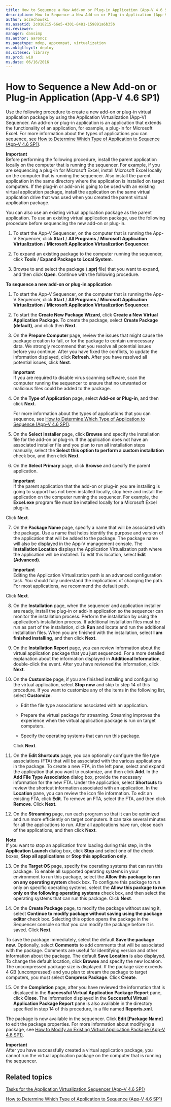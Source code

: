 ```yaml
---
title: How to Sequence a New Add-on or Plug-in Application (App-V 4.6 SP1)
description: How to Sequence a New Add-on or Plug-in Application (App-V 4.6 SP1)
author: aczechowski
ms.assetid: 2c018215-66e5-4301-8481-159891a6b35b
ms.reviewer: 
manager: dansimp
ms.author: aaroncz
ms.pagetype: mdop, appcompat, virtualization
ms.mktglfcycl: deploy
ms.sitesec: library
ms.prod: w10
ms.date: 06/16/2016
---
```



# How to Sequence a New Add-on or Plug-in Application (App-V 4.6 SP1)


Use the following procedure to create a new add-on or plug-in virtual application package by using the Application Virtualization (App-V) Sequencer. An add-on or plug-in application is an application that extends the functionality of an application, for example, a plug-in for Microsoft Excel. For more information about the types of applications you can sequence, see [How to Determine Which Type of Application to Sequence (App-V 4.6 SP1)](how-to-determine-which-type-of-application-to-sequence---app-v-46-sp1-.md).

**Important**  
Before performing the following procedure, install the parent application locally on the computer that is running the sequencer. For example, if you are sequencing a plug-in for Microsoft Excel, install Microsoft Excel locally on the computer that is running the sequencer. Also install the parent application in the same directory where the application is installed on target computers. If the plug-in or add-on is going to be used with an existing virtual application package, install the application on the same virtual application drive that was used when you created the parent virtual application package.



You can also use an existing virtual application package as the parent application. To use an existing virtual application package, use the following procedure before sequencing the new add-on or plug-in.

1.  To start the App-V Sequencer, on the computer that is running the App-V Sequencer, click **Start** / **All Programs** / **Microsoft Application Virtualization** / **Microsoft Application Virtualization Sequencer**.

2.  To expand an existing package to the computer running the sequencer, click **Tools** / **Expand Package to Local System**.

3.  Browse to and select the package (**.sprj** file) that you want to expand, and then click **Open**. Continue with the following procedure.

**To sequence a new add-on or plug-in application**

1.  To start the App-V Sequencer, on the computer that is running the App-V Sequencer, click **Start** / **All Programs** / **Microsoft Application Virtualization** / **Microsoft Application Virtualization Sequencer**.

2.  To start the **Create New Package Wizard**, click **Create a New Virtual Application Package**. To create the package, select **Create Package (default)**, and click then **Next**.

3.  On the **Prepare Computer** page, review the issues that might cause the package creation to fail, or for the package to contain unnecessary data. We strongly recommend that you resolve all potential issues before you continue. After you have fixed the conflicts, to update the information displayed, click **Refresh**. After you have resolved all potential issues, click **Next**.

    **Important**  
    If you are required to disable virus scanning software, scan the computer running the sequencer to ensure that no unwanted or malicious files could be added to the package.



4.  On the **Type of Application** page, select **Add-on or Plug-in**, and then click **Next**.

    For more information about the types of applications that you can sequence, see [How to Determine Which Type of Application to Sequence (App-V 4.6 SP1)](how-to-determine-which-type-of-application-to-sequence---app-v-46-sp1-.md).

5.  On the **Select Installer** page, click **Browse** and specify the installation file for the add-on or plug-in. If the application does not have an associated installer file and you plan to run all installation steps manually, select the **Select this option to perform a custom installation** check box, and then click **Next**.

6.  On the **Select Primary** page, click **Browse** and specify the parent application.

    **Important**  
    If the parent application that the add-on or plug-in you are installing is going to support has not been installed locally, stop here and install the application on the computer running the sequencer. For example, the **Excel.exe** program file must be installed locally for a Microsoft Excel plug-in.




Click **Next**.


7. On the **Package Name** page, specify a name that will be associated with the package. Use a name that helps identify the purpose and version of the application that will be added to the package. The package name will also be displayed in the App-V management console. The **Installation Location** displays the Application Virtualization path where the application will be installed. To edit this location, select **Edit (Advanced)**.

   **Important**  
   Editing the Application Virtualization path is an advanced configuration task. You should fully understand the implications of changing the path. For most applications, we recommend the default path.




Click **Next**.


8. On the **Installation** page, when the sequencer and application installer are ready, install the plug-in or add-in application so the sequencer can monitor the installation process. Perform the installation by using the application’s installation process. If additional installation files must be run as part of the installation, click **Run** and locate and run the additional installation files. When you are finished with the installation, select **I am finished installing**, and then click **Next**.

9. On the **Installation Report** page, you can review information about the virtual application package that you just sequenced. For a more detailed explanation about the information displayed in **Additional Information**, double-click the event. After you have reviewed the information, click **Next**.

10. On the **Customize** page, if you are finished installing and configuring the virtual application, select **Stop now** and skip to step 14 of this procedure. If you want to customize any of the items in the following list, select **Customize**.

    -   Edit the file type associations associated with an application.

    -   Prepare the virtual package for streaming. Streaming improves the experience when the virtual application package is run on target computers.

    -   Specify the operating systems that can run this package.

    Click **Next**.

11. On the **Edit Shortcuts** page, you can optionally configure the file type associations (FTA) that will be associated with the various applications in the package. To create a new FTA, in the left pane, select and expand the application that you want to customize, and then click **Add**. In the **Add File Type Association** dialog box, provide the necessary information for the new FTA. Under the application, select **Shortcuts** to review the shortcut information associated with an application. In the **Location** pane, you can review the icon file information. To edit an existing FTA, click **Edit**. To remove an FTA, select the FTA, and then click **Remove**. Click **Next**.

12. On the **Streaming** page, run each program so that it can be optimized and run more efficiently on target computers. It can take several minutes for all the applications to run. After all applications have run, close each of the applications, and then click **Next**.

   **Note**  
   If you want to stop an application from loading during this step, in the **Application Launch** dialog box, click **Stop** and select one of the check boxes, **Stop all applications** or **Stop this application only**.



13. On the **Target OS** page, specify the operating systems that can run this package. To enable all supported operating systems in your environment to run this package, select the **Allow this package to run on any operating system** check box. To configure this package to run only on specific operating systems, select the **Allow this package to run only on the following operating systems** check box, and then select the operating systems that can run this package. Click **Next**.

14. On the **Create Package** page, to modify the package without saving it, select **Continue to modify package without saving using the package editor** check box. Selecting this option opens the package in the Sequencer console so that you can modify the package before it is saved. Click **Next**.

   To save the package immediately, select the default **Save the package now**. Optionally, select **Comments** to add comments that will be associated with the package. Comments are useful for identifying version and other information about the package. The default **Save Location** is also displayed. To change the default location, click **Browse** and specify the new location. The uncompressed package size is displayed. If the package size exceeds 4 GB (uncompressed) and you plan to stream the package to target computers, you must select **Compress Package**. Click **Create**.

15. On the **Completion** page, after you have reviewed the information that is displayed in the **Successful Virtual Application Package Report** pane, click **Close**. The information displayed in the **Successful Virtual Application Package Report** pane is also available in the directory specified in step 14 of this procedure, in a file named **Reports.xml**.

   The package is now available in the sequencer. Click **Edit \[Package Name\]** to edit the package properties. For more information about modifying a package, see [How to Modify an Existing Virtual Application Package (App-V 4.6 SP1)](how-to-modify-an-existing-virtual-application-package--app-v-46-sp1-.md).

   **Important**  
   After you have successfully created a virtual application package, you cannot run the virtual application package on the computer that is running the sequencer.



## Related topics


[Tasks for the Application Virtualization Sequencer (App-V 4.6 SP1)](tasks-for-the-application-virtualization-sequencer--app-v-46-sp1-.md)

[How to Determine Which Type of Application to Sequence (App-V 4.6 SP1)](how-to-determine-which-type-of-application-to-sequence---app-v-46-sp1-.md)









